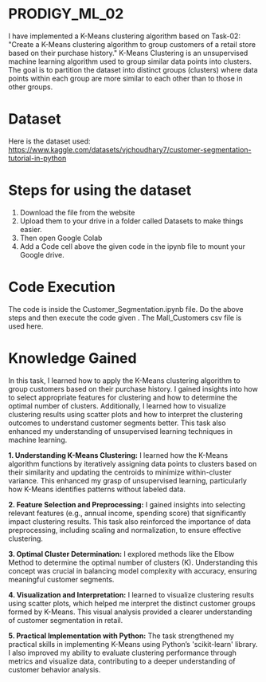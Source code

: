 # PRODIGY_ML_02
I have implemented a K-Means clustering algorithm based on Task-02: "Create a K-Means clustering algorithm to group customers of a retail store based on their purchase history." K-Means Clustering is an unsupervised machine learning algorithm used to group similar data points into clusters. The goal is to partition the dataset into distinct groups (clusters) where data points within each group are more similar to each other than to those in other groups.

# Dataset
Here is the dataset used: https://www.kaggle.com/datasets/vjchoudhary7/customer-segmentation-tutorial-in-python

# Steps for using the dataset
1. Download the file from the website
2. Upload them to your drive in a folder called Datasets to make things easier.
3. Then open Google Colab
4. Add a Code cell above the given code in the ipynb file to mount your Google drive.

# Code Execution
The code is inside the Customer_Segmentation.ipynb file. Do the above steps and then execute the code given . The Mall_Customers csv file is used here.

# Knowledge Gained
In this task, I learned how to apply the K-Means clustering algorithm to group customers based on their purchase history. I gained insights into how to select appropriate features for clustering and how to determine the optimal number of clusters. Additionally, I learned how to visualize clustering results using scatter plots and how to interpret the clustering outcomes to understand customer segments better. This task also enhanced my understanding of unsupervised learning techniques in machine learning.

**1. Understanding K-Means Clustering:** I learned how the K-Means algorithm functions by iteratively assigning data points to clusters based on their similarity and updating the centroids to minimize within-cluster variance. This enhanced my grasp of unsupervised learning, particularly how K-Means identifies patterns without labeled data.

**2. Feature Selection and Preprocessing:** I gained insights into selecting relevant features (e.g., annual income, spending score) that significantly impact clustering results. This task also reinforced the importance of data preprocessing, including scaling and normalization, to ensure effective clustering.

**3. Optimal Cluster Determination:** I explored methods like the Elbow Method to determine the optimal number of clusters (K). Understanding this concept was crucial in balancing model complexity with accuracy, ensuring meaningful customer segments.

**4. Visualization and Interpretation:** I learned to visualize clustering results using scatter plots, which helped me interpret the distinct customer groups formed by K-Means. This visual analysis provided a clearer understanding of customer segmentation in retail.

**5. Practical Implementation with Python:** The task strengthened my practical skills in implementing K-Means using Python’s 'scikit-learn' library. I also improved my ability to evaluate clustering performance through metrics and visualize data, contributing to a deeper understanding of customer behavior analysis.
